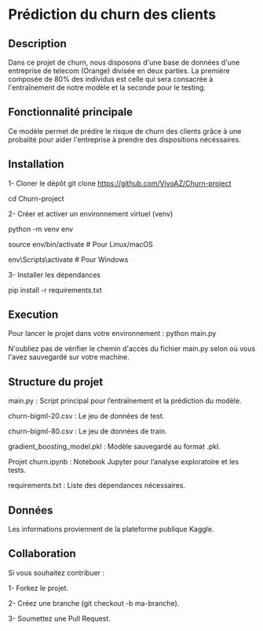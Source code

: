 # Prédiction du churn des clients 

## Description 

Dans ce projet de churn, nous disposons d'une base de données d'une entreprise de telecom (Orange) divisée en deux parties. 
La première composée de 80% des individus est celle qui sera consacrée à l'entraînement de notre modèle et la seconde pour le testing. 

## Fonctionnalité principale 

Ce modèle permet de prédire le risque de churn des clients grâce à une probalité pour aider l'entreprise à prendre des dispositions nécéssaires. 

## Installation 

1- Cloner le dépôt 
git clone https://github.com/VivoAZ/Churn-project 

cd Churn-project 

2- Créer et activer un environnement virtuel (venv) 

python -m venv env 

source env/bin/activate  # Pour Linux/macOS 

env\Scripts\activate     # Pour Windows

3- Installer les dépendances 

pip install -r requirements.txt 

## Execution 

Pour lancer le projet dans votre environnement : 
python main.py

N'oubliez pas de vérifier le chemin d'accès du fichier main.py selon où vous l'avez sauvegardé sur votre machine. 

## Structure du projet 

main.py : Script principal pour l’entraînement et la prédiction du modèle. 

churn-bigml-20.csv : Le jeu de données de test. 

churn-bigml-80.csv : Le jeu de données de train. 

gradient_boosting_model.pkl : Modèle sauvegardé au format .pkl. 

Projet churn.ipynb : Notebook Jupyter pour l’analyse exploratoire et les tests. 

requirements.txt : Liste des dépendances nécessaires. 

## Données 

Les informations proviennent de la plateforme publique Kaggle. 

## Collaboration 

Si vous souhaitez contribuer :

1- Forkez le projet. 

2- Créez une branche (git checkout -b ma-branche). 

3- Soumettez une Pull Request. 















